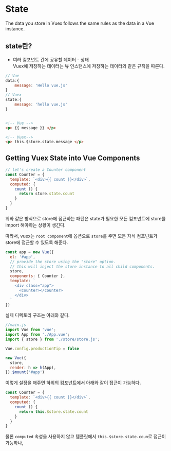 # State

The data you store in Vuex follows the same rules as the data in a Vue instance.  

## state란?

* 여러 컴포넌트 간에 공유할 데이터 - 상태  
Vuex에 저장하는 데이터는 뷰 인스턴스에 저장하는 데이터와 같은 규칙을 따른다. 

```javascript
// Vue
data:{
    message: 'Hello vue.js'
}
// Vuex
state:{
    message: 'hello vue.js'
}
```

```HTML

<!-- Vue -->
<p> {{ message }} </p>

<!-- Vuex-->
<p> this.$store.state.message </p>
```  

## Getting Vuex State into Vue Components

```javascript
// let's create a Counter component
const Counter = {
  template: `<div>{{ count }}</div>`,
  computed: {
    count () {
      return store.state.count
    }
  }
}
```

위와 같은 방식으로 store에 접근하는 패턴은 state가 필요한 모든 컴포넌트에 store를 import 해야하는 상황이 생긴다. 

따라서, vuex는 `root component`에 옵션으로 `store`를 주면 모든 자식 컴포넌트가 store에 접근할 수 있도록 해준다. 

```javascript
const app = new Vue({
  el: '#app',
  // provide the store using the "store" option.
  // this will inject the store instance to all child components.
  store,
  components: { Counter },
  template: `
    <div class="app">
      <counter></counter>
    </div>
  `
})
```

실제 디렉토리 구조는 아래와 같다. 

```javascript
//main.js
import Vue from 'vue';
import App from './App.vue';
import { store } from './store/store.js';

Vue.config.productionTip = false

new Vue({
  store,
  render: h => h(App),
}).$mount('#app')
```

이렇게 설정을 해주면 하위의 컴포넌트에서 아래와 같이 접근이 가능하다. 

```javascript
const Counter = {
  template: `<div>{{ count }}</div>`,
  computed: {
    count () {
      return this.$store.state.count
    }
  }
}
```

물론 `computed` 속성을 사용하지 않고 템플릿에서 `this.$store.state.coun`로 접근이 가능하나, 